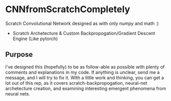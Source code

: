 # CNNfromScratchCompletely
Scratch Convolutional Network designed as with only numpy and math :)
- Scratch Archetecture & Custom Backpropogation/Gradient Descent Engine (Like pytorch)

## Purpose
I've designed this (hopefully) to be as follow-able as possible with plenty of comments and explanations in my code. If anything is unclear, send me a message, and I will try to fix it. With a little work and thinking, you can get a lot out of this rep, as it covers scratch-backpropogation, neural-net archetecture creation, and examining interesting emergent phenomena from neural nets.
